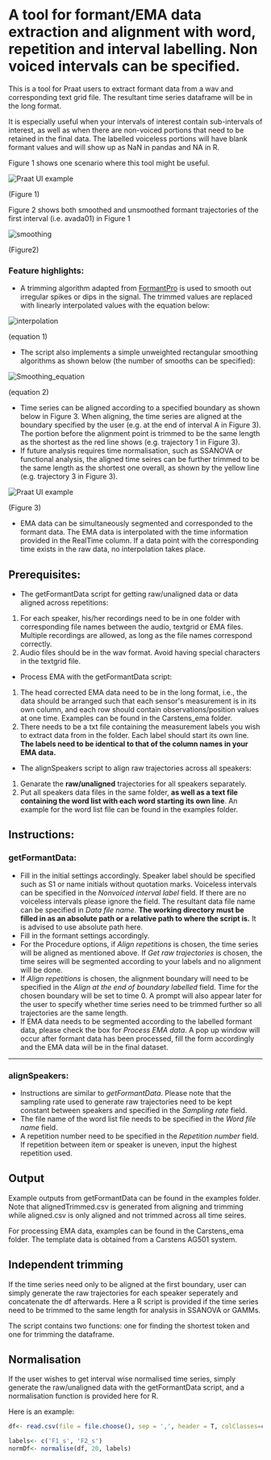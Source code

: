 # A tool for formant/EMA data extraction and alignment with word, repetition  and interval labelling. Non voiced intervals can be specified.
This is a tool for Praat users to extract formant data from a wav and corresponding text grid file. The resultant time series dataframe will be in the long format.

It is especially useful when your intervals of interest contain sub-intervals of interest, as well as when there are non-voiced portions that need to be retained in the final data. The labelled voiceless portions will have blank formant values and will show up as NaN in pandas and NA in R. 

Figure 1 shows one scenario where this tool might be useful.

![Praat UI example](examples/example.png) 

(Figure 1)


Figure 2 shows both smoothed and unsmoothed formant trajectories of the first interval (i.e. avada01) in Figure 1

![smoothing](examples/formants.png)

(Figure2)

### Feature highlights:
- A trimming algorithm adapted from [FormantPro](http://www.homepages.ucl.ac.uk/~uclyyix/FormantPro/) is used to smooth out irregular spikes or dips in the signal. The trimmed values are replaced with linearly interpolated values with the equation below: 

![interpolation](examples/interpolation.png)

(equation 1)

- The script also implements a simple unweighted rectangular smoothing algorithms as shown below (the number of smooths can be specified):  

![Smoothing_equation](examples/smoothing.png)

(equation 2)

- Time series can be aligned according to a specified boundary as shown below in Figure 3. When aligning, the time series are aligned at the boundary specified by the user (e.g. at the end of interval A in Figure 3). The portion before the alignment point is trimmed to be the same length as the shortest as the red line shows (e.g. trajectory 1 in Figure 3).
- If future analysis requires time normalisation, such as SSANOVA or functional analysis, the aligned time seires can be further trimmed to be the same length as the shortest one overall, as shown by the yellow line (e.g. trajectory 3 in Figure 3).

![Praat UI example](examples/align_trim.JPG)

(Figure 3)

- EMA data can be simultaneously segmented and corresponded to the formant data. The EMA data is interpolated with the time information provided in the RealTime column. If a data point with the corresponding time exists in the raw data, no interpolation takes place.

## Prerequisites:
- The getFormantData script for getting raw/unaligned data or data aligned across repetitions:
 1. For each speaker, his/her recordings need to be in one folder with corresponding file names between the audio, textgrid or EMA files. Multiple recordings are allowed, as long as the file names correspond correctly.
 2. Audio files should be in the wav format. Avoid having special characters in the textgrid file.
- Process EMA with the getFormantData script:
 1. The head corrected EMA data need to be in the long format, i.e., the data should be arranged such that each sensor's measurement is in its own column, and each row should contain observations/position values at one time. Examples can be found in the Carstens_ema folder.
 2. There needs to be a txt file containing the measurement labels you wish to extract data from in the folder. Each label should start its own line. **The labels need to be identical to that of the column names in your EMA data.**
- The alignSpeakers script to align raw trajectories across all speakers:
 1. Genarate the **raw/unaligned** trajectories for all speakers separately.
 2. Put all speakers data files in the same folder, **as well as a text file containing the word list with each word starting its own line**. An example for the word list file can be found in the examples folder.
 
## Instructions:
### getFormantData:
- Fill in the initial settings accordingly. Speaker label should be specified such as S1 or name initials without quotation marks. Voiceless intervals can be specified in the *Nonvoiced interval label* field. If there are no voiceless intervals please ignore the field. The resultant data file name can be specified in *Data file name*. **The working directory must be filled in as an absolute path or a relative path to where the script is.** It is advised to use absolute path here.
- Fill in the formant settings accordingly.
- For the Procedure options, if *Align repetitions* is chosen, the time series will be aligned as mentioned above. If *Get raw trajectories* is chosen, the time seires will be segmented according to your labels and no alignment will be done.
- If *Align repetitions* is chosen, the alignment boundary will need to be specified in the *Align at the end of boundary labelled* field. Time for the chosen boundary will be set to time 0. A prompt will also appear later for the user to specify whether time series need to be trimmed further so all trajectories are the same length.
- If EMA data needs to be segmented according to the labelled formant data, please check the box for *Process EMA data*. A pop up window will occur after formant data has been processed, fill the form accordingly and the EMA data will be in the final dataset.

-----
### alignSpeakers:
- Instructions are similar to *getFormantData*. Please note that the sampling rate used to generate raw trajectories need to be kept constant between speakers and specified in the *Sampling rate* field.
- The file name of the word list file needs to be specified in the *Word file name* field.
- A repetition number need to be specified in the *Repetition number* field. If repetition between item or speaker is uneven, input the highest repetition used.

## Output

Example outputs from getFormantData can be found in the examples folder. Note that alignedTrimmed.csv is generated from aligning and trimming while aligned.csv is only aligned and not trimmed across all time seires.

For processing EMA data, examples can be found in the Carstens_ema folder. The template data is obtained from a Carstens AG501 system.


## Independent trimming
If the time series need only to be aligned at the first boundary, user can simply generate the raw trajectories for each speaker seperately and concatenate the df afterwards. Here a R script is provided if the time series need to be trimmed to the same length for analysis in SSANOVA or GAMMs. 

The script contains two functions: one for finding the shortest token and one for trimming the dataframe. 

## Normalisation
If the user wishes to get interval wise normalised time series, simply generate the raw/unaligned data with the getFormantData script, and a normalisation function is provided here for R.

Here is an example:

```R
df<- read.csv(file = file.choose(), sep = ',', header = T, colClasses=c('factor','factor', 'factor', rep("numeric",8), 'factor'))

labels<- c('F1_s', 'F2_s')
normDf<- normalise(df, 20, labels)
```